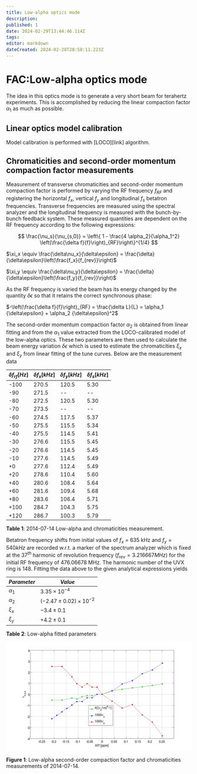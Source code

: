 ```yaml
---
title: Low-alpha optics mode
description: 
published: 1
date: 2024-02-29T13:44:46.114Z
tags: 
editor: markdown
dateCreated: 2024-02-28T20:58:11.223Z
---
```


# FAC:Low-alpha optics mode

The idea in this optics mode is to generate a very short beam for terahertz experiments. This is accomplished by reducing the linear compaction factor $\alpha _{1}$ as much as possible. 

## Linear optics model calibration

Model calibration is performed with [LOCO][link] algorithm.

## Chromaticities and second-order momentum compaction factor measurements

Measurement of transverse chromaticities and second-order momentum compaction factor is performed by varying the RF frequency $f_{RF}$ and registering the horizontal $f_x$, vertical $f_y$ and longitudinal $f_s$ betatron frequencies. Transverse frequencies are measured using the spectral analyzer and the longitudinal frequency is measured with the bunch-by-bunch feedback system. These measured quantities are dependent on the RF frequency according to the following expressions:

$$
\frac{\nu_s}{\nu_{s,0}} = \left\{ 1 - \frac{4 \alpha_2}{\alpha_1^2} \left(\frac{\delta f}{f}\right)_{RF}\right\}^{1/4}
$$

$\xi_x \equiv \frac{\delta\nu_x}{\delta\epsilon} = \frac{\delta}{\delta\epsilon}\left(\frac{f_x}{f_{rev}}\right)$

$\xi_y \equiv \frac{\delta\nu_y}{\delta\epsilon} = \frac{\delta}{\delta\epsilon}\left(\frac{f_y}{f_{rev}}\right)$

As the RF frequency is varied the beam has its energy changed by the quantity $\delta\epsilon$ so that it retains the correct synchronous phase:

$-\left(\frac{\delta f}{f}\right)_{RF} = \frac{\delta L}{L} = \alpha_1 {\delta\epsilon} + \alpha_2 {\delta\epsilon}^2$

The second-order momentum compaction factor $\alpha_2$ is obtained from linear fitting and from the $\alpha_1$ value extracted from the LOCO-calibrated model of the low-alpha optics. These two parameters are then used to calculate the beam energy variation $\delta\epsilon$ which is used to estimate the chromaticities $\xi_x$ and $\xi_y$ from linear fitting of the tune curves.
Below are the measurement data

| $\delta f_{rf} [Hz]$ | $\delta f_x [kHz]$ | $\delta f_y [kHz]$ | $\delta f_s [kHz]$ |
| --- | --- | --- | --- |
| -100 |270.5 |120.5 |5.30|
| -90 | 271.5 | -- | --|
| -80 | 272.5 | 120.5 | 5.30|
| -70 | 273.5 | --  | --|
| -60 | 274.5 | 117.5 | 5.37|
| -50 | 275.5 | 115.5 | 5.34|
| -40 | 275.5 | 114.5 | 5.41|
| -30 | 276.6 | 115.5 | 5.45|
| -20 | 276.6 | 114.5 | 5.45|
| -10 | 277.6 | 114.5 | 5.49|
| +0 | 277.6 | 112.4 | 5.49|
| +20 | 278.6 | 110.4 | 5.60|
| +40 | 280.6 | 108.4 | 5.64|
| +60 | 281.6 | 109.4 | 5.68|
| +80 | 283.6 | 106.4 | 5.71|
| +100 | 284.7 | 104.3 | 5.75|
| +120 | 286.7 | 100.3 | 5.79 |

**Table 1**: 2014-07-14 Low-alpha and chromaticities measurement.

Betatron frequency shifts from initial values of $f_x$ = 635 kHz and $f_y = 540 kHz$ are recorded w.r.t. a marker of the spectrum analyzer which is fixed at the 37$^{th}$ harmonic of revolution frequency $(f_{rev} = 3.216667 MHz)$ for the initial RF frequency of 476.06678 MHz. The harmonic number of the UVX ring is 148. Fitting the data above to the given analytical expressions yields

| $Parameter$ | $Value$ |
| --- | --- |
| $\alpha_1$ | $3.35 \times 10^{-4}$|
| $\alpha_2$ | $(-2.47 \pm 0.02) \times 10^{-2}$|
| $\xi_x$ | $-3.4 \pm 0.1$|
| $\xi_y$ | $+4.2 \pm 0.1$|

**Table 2**: Low-alpha fitted parameters

![](/img/groups/fac/Low-alpha_measurements.png)

**Figure 1**: Low-alpha second-order compaction factor and chromaticities measurements of 2014-07-14.